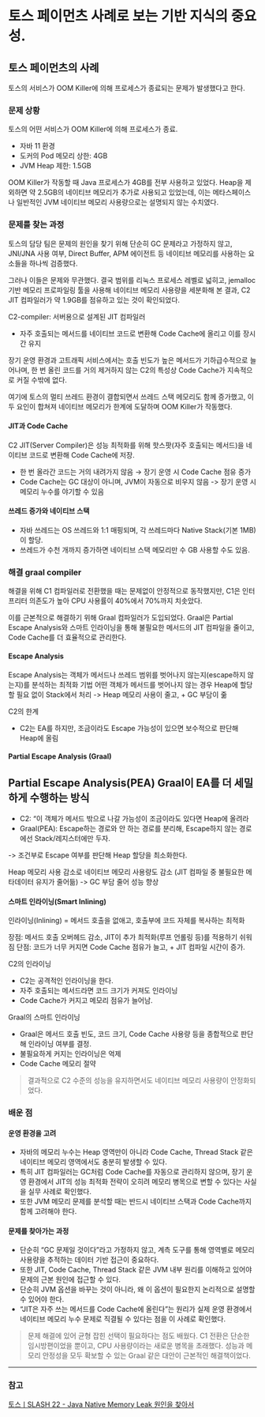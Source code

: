 # 토스 페이먼츠 사례로 보는 기반 지식의 중요성.

## 토스 페이먼츠의 사례
토스의 서비스가 OOM Killer에 의해 프로세스가 종료되는 문제가 발생했다고 한다.

### 문제 상황
토스의 어떤 서비스가 OOM Killer에 의해 프로세스가 종료.

- 자바 11 환경
- 도커의 Pod 메모리 상한: 4GB
- JVM Heap 제한: 1.5GB

OOM Killer가 작동할 때 Java 프로세스가 4GB를 전부 사용하고 있었다.
Heap을 제외하면 약 2.5GB의 네이티브 메모리가 추가로 사용되고 있었는데, 이는 메타스페이스나 일반적인 JVM 네이티브 메모리 사용량으로는 설명되지 않는 수치였다.


### 문제를 찾는 과정
토스의 담당 팀은 문제의 원인을 찾기 위해 단순히 GC 문제라고 가정하지 않고, JNI/JNA 사용 여부, Direct Buffer, APM 에이전트 등 네이티브 메모리를 사용하는 요소들을 하나씩 검증했다. 

그러나 이들은 문제와 무관했다.
결국 범위를 리눅스 프로세스 레벨로 넓히고, jemalloc 기반 메모리 프로파일링 툴을 사용해 네이티브 메모리 사용량을 세분화해 본 결과, C2 JIT 컴파일러가 약 1.9GB를 점유하고 있는 것이 확인되었다.

C2-compiler: 서버용으로 설계된 JIT 컴파일러
- 자주 호출되는 메서드를 네이티브 코드로 변환해 Code Cache에 올리고 이를 장시간 유지

장기 운영 환경과 고트래픽 서비스에서는 호출 빈도가 높은 메서드가 기하급수적으로 늘어나며, 한 번 올린 코드를 거의 제거하지 않는 C2의 특성상 Code Cache가 지속적으로 커질 수밖에 없다. 

여기에 토스의 멀티 쓰레드 환경이 결합되면서 쓰레드 스택 메모리도 함께 증가했고, 이 두 요인이 합쳐져 네이티브 메모리가 한계에 도달하며 OOM Killer가 작동했다.

####  JIT과 Code Cache
C2 JIT(Server Compiler)은 성능 최적화를 위해 핫스팟(자주 호출되는 메서드)을 네이티브 코드로 변환해 Code Cache에 저장.

- 한 번 올라간 코드는 거의 내려가지 않음 → 장기 운영 시 Code Cache 점유 증가
- Code Cache는 GC 대상이 아니며, JVM이 자동으로 비우지 않음 -> 장기 운영 시 메모리 누수를 야기할 수 있음

#### 쓰레드 증가와 네이티브 스택
- 자바 쓰레드는 OS 쓰레드와 1:1 매핑되며, 각 쓰레드마다 Native Stack(기본 1MB)이 할당.
- 쓰레드가 수천 개까지 증가하면 네이티브 스택 메모리만 수 GB 사용할 수도 있음.

### 해결 graal compiler
해결을 위해 C1 컴파일러로 전환했을 때는 문제없이 안정적으로 동작했지만, C1은 인터프리터 의존도가 높아 CPU 사용률이 40%에서 70%까지 치솟았다. 

이를 근본적으로 해결하기 위해 Graal 컴파일러가 도입되었다. Graal은 Partial Escape Analysis와 스마트 인라이닝을 통해 불필요한 메서드의 JIT 컴파일을 줄이고, Code Cache를 더 효율적으로 관리한다.

#### Escape Analysis

Escape Analysis는 객체가 메서드나 쓰레드 범위를 벗어나지 않는지(escape하지 않는지)를 분석하는 최적화 기법
어떤 객체가 메서드를 벗어나지 않는 경우 Heap에 할당할 필요 없이 Stack에서 처리 -> Heap 메모리 사용이 줄고, + GC 부담이 줆

C2의 한계
- C2는 EA를 하지만, 조금이라도 Escape 가능성이 있으면 보수적으로 판단해 Heap에 올림 

#### Partial Escape Analysis (Graal)

Partial Escape Analysis(PEA) Graal이 EA를 더 세밀하게 수행하는 방식
- 
- C2: “이 객체가 메서드 밖으로 나갈 가능성이 조금이라도 있다면 Heap에 올려라
- Graal(PEA): Escape하는 경로와 안 하는 경로를 분리해, Escape하지 않는 경로에선 Stack/레지스터에만 두자.

-> 조건부로 Escape 여부를 판단해 Heap 할당을 최소화한다.

Heap 메모리 사용 감소로 네이티브 메모리 사용량도 감소 (JIT 컴파일 중 불필요한 메타데이터 유지가 줄어듦) -> GC 부담 줄어 성능 향상


#### 스마트 인라이닝(Smart Inlining)

인라이닝(Inlining) = 메서드 호출을 없애고, 호출부에 코드 자체를 복사하는 최적화

장점: 메서드 호출 오버헤드 감소, JIT이 추가 최적화(루프 언롤링 등)를 적용하기 쉬워짐
단점: 코드가 너무 커지면 Code Cache 점유가 늘고, + JIT 컴파일 시간이 증가.

C2의 인라이닝
- C2는 공격적인 인라이닝을 한다.
- 자주 호출되는 메서드라면 코드 크기가 커져도 인라이닝 
- Code Cache가 커지고 메모리 점유가 늘어남.

Graal의 스마트 인라이닝
- Graal은 메서드 호출 빈도, 코드 크기, Code Cache 사용량 등을 종합적으로 판단해 인라이닝 여부를 결정.
- 불필요하게 커지는 인라이닝은 억제 
- Code Cache 메모리 절약

> 결과적으로 C2 수준의 성능을 유지하면서도 네이티브 메모리 사용량이 안정화되었다.


### 배운 점 

#### 운영 환경을 고려
- 자바의 메모리 누수는 Heap 영역만이 아니라 Code Cache, Thread Stack 같은 네이티브 메모리 영역에서도 충분히 발생할 수 있다. 
- 특히 JIT 컴파일러는 GC처럼 Code Cache를 자동으로 관리하지 않으며, 장기 운영 환경에서 JIT의 성능 최적화 전략이 오히려 메모리 병목으로 변할 수 있다는 사실을 실무 사례로 확인했다. 
- 또한 JVM 메모리 문제를 분석할 때는 반드시 네이티브 스택과 Code Cache까지 함께 고려해야 한다.

#### 문제를 찾아가는 과정
- 단순히 “GC 문제일 것이다”라고 가정하지 않고, 계측 도구를 통해 영역별로 메모리 사용량을 추적하는 데이터 기반 접근이 중요하다. 
- 또한 JIT, Code Cache, Thread Stack 같은 JVM 내부 원리를 이해하고 있어야 문제의 근본 원인에 접근할 수 있다. 
- 단순히 JVM 옵션을 바꾸는 것이 아니라, 왜 이 옵션이 필요한지 논리적으로 설명할 수 있어야 한다.
- “JIT은 자주 쓰는 메서드를 Code Cache에 올린다”는 원리가 실제 운영 환경에서 네이티브 메모리 누수 문제로 직결될 수 있다는 점을 이 사례로 확인했다. 

> 문제 해결에 있어 균형 잡힌 선택이 필요하다는 점도 배웠다. C1 전환은 단순한 임시방편이었을 뿐이고, CPU 사용량이라는 새로운 병목을 초래했다. 
> 성능과 메모리 안정성을 모두 확보할 수 있는 Graal 같은 대안이 근본적인 해결책이었다.


---

### 참고
[토스ㅣSLASH 22 - Java Native Memory Leak 원인을 찾아서](https://www.youtube.com/watch?v=w4fWgLgop5U&t=137s)















